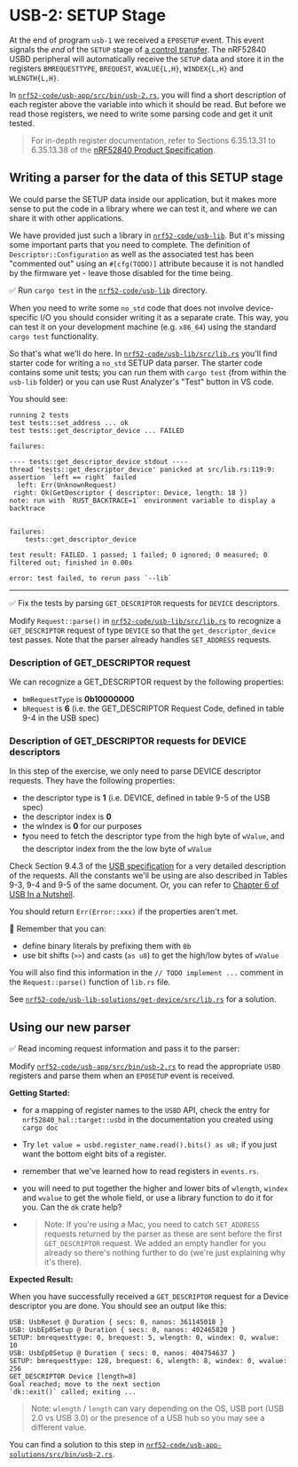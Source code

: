 # USB-2: SETUP Stage

At the end of program `usb-1` we received a `EP0SETUP` event. This event signals the *end* of the `SETUP` stage of [a control transfer](./nrf52-usb-control-transfers.md).  The nRF52840 USBD peripheral will automatically receive the `SETUP` data and store it in the registers `BMREQUESTTYPE`, `BREQUEST`, `WVALUE{L,H}`, `WINDEX{L,H}` and `WLENGTH{L,H}`.

In [`nrf52-code/usb-app/src/bin/usb-2.rs`][usb_2], you will find a short description of each register above the variable into which it should be read. But before we read those registers, we need to write some parsing code and get it unit tested.

> For in-depth register documentation, refer to Sections 6.35.13.31 to 6.35.13.38 of the [nRF52840 Product Specification][nrf product spec].

[nrf product spec]: https://docs.nordicsemi.com/bundle/ps_nrf52840/page/keyfeatures_html5.html

## Writing a parser for the data of this SETUP stage

We could parse the SETUP data inside our application, but it makes more sense to put the code in a library where we can test it, and where we can share it with other applications.

We have provided just such a library in [`nrf52-code/usb-lib`](../../nrf52-code/usb-lib/src/lib.rs). But it's missing some important parts that you need to complete. The definition of `Descriptor::Configuration` as well as the associated test has been "commented out" using an `#[cfg(TODO)]` attribute because it is not handled by the firmware yet - leave those disabled for the time being.

✅ Run `cargo test` in the [`nrf52-code/usb-lib`](../../nrf52-code/usb-lib/src/lib.rs) directory.

When you need to write some `no_std` code that does not involve device-specific I/O you should consider writing it as a separate crate. This way, you can test it on your development machine (e.g. `x86_64`) using the standard `cargo test` functionality.

So that's what we'll do here. In [`nrf52-code/usb-lib/src/lib.rs`](../../nrf52-code/usb-lib/src/lib.rs) you'll find starter code for writing a `no_std` SETUP data parser. The starter code contains some unit tests; you can run them with `cargo test` (from within the `usb-lib` folder) or you can use Rust Analyzer's "Test" button in VS code.

You should see:

```text
running 2 tests
test tests::set_address ... ok
test tests::get_descriptor_device ... FAILED

failures:

---- tests::get_descriptor_device stdout ----
thread 'tests::get_descriptor_device' panicked at src/lib.rs:119:9:
assertion `left == right` failed
  left: Err(UnknownRequest)
 right: Ok(GetDescriptor { descriptor: Device, length: 18 })
note: run with `RUST_BACKTRACE=1` environment variable to display a backtrace


failures:
    tests::get_descriptor_device

test result: FAILED. 1 passed; 1 failed; 0 ignored; 0 measured; 0 filtered out; finished in 0.00s

error: test failed, to rerun pass `--lib`
```

---

✅ Fix the tests by parsing `GET_DESCRIPTOR` requests for `DEVICE` descriptors.

Modify `Request::parse()` in [`nrf52-code/usb-lib/src/lib.rs`](../../nrf52-code/usb-lib/src/lib.rs) to recognize a `GET_DESCRIPTOR` request of type `DEVICE` so that the `get_descriptor_device` test passes. Note that the parser already handles `SET_ADDRESS` requests.

### Description of GET_DESCRIPTOR request

We can recognize a GET_DESCRIPTOR request by the following properties:

- `bmRequestType` is **0b10000000**
- `bRequest` is **6** (i.e. the GET_DESCRIPTOR Request Code, defined in table 9-4 in the USB spec)

### Description of GET_DESCRIPTOR requests for DEVICE descriptors

In this step of the exercise, we only need to parse DEVICE descriptor requests. They have the following properties:

- the descriptor type is **1** (i.e. DEVICE, defined in table 9-5 of the USB spec)
- the descriptor index is **0**
- the wIndex is **0** for our purposes
- ❗️you need to fetch the descriptor type from the high byte of `wValue`, and the descriptor index from the the low byte of `wValue`

Check Section 9.4.3 of the [USB specification] for a very detailed description of the requests. All the constants we'll be using are also described in Tables 9-3, 9-4 and 9-5 of the same document. Or, you can refer to [Chapter 6 of USB In a Nutshell](https://www.beyondlogic.org/usbnutshell/usb6.shtml).

You should return `Err(Error::xxx)` if the properties aren't met.

🔎 Remember that you can:

- define binary literals by prefixing them with `0b`
- use bit shifts (`>>`) and casts (`as u8`) to get the high/low bytes of `wValue`

You will also find this information in the `// TODO implement ...` comment in the `Request::parse()` function of `lib.rs` file.

See [`nrf52-code/usb-lib-solutions/get-device/src/lib.rs`](../../nrf52-code/usb-lib-solutions/get-device/src/lib.rs) for a solution.

## Using our new parser

✅ Read incoming request information and pass it to the parser:

Modify [`nrf52-code/usb-app/src/bin/usb-2.rs`][usb_2] to read the appropriate `USBD` registers and parse them when an `EP0SETUP` event is received.

**Getting Started:**

- for a mapping of register names to the `USBD` API, check the entry for `nrf52840_hal::target::usbd` in the documentation you created using `cargo doc`
- Try `let value = usbd.register_name.read().bits() as u8;` if you just want the bottom eight bits of a register.
- remember that we've learned how to read registers in `events.rs`.
- you will need to put together the higher and lower bits of `wlength`, `windex` and `wvalue` to get the whole field, or use a library function to do it for you. Can the `dk` crate help?

- > Note: If you're using a Mac, you need to catch `SET_ADDRESS` requests returned by the parser as these are sent before the first `GET_DESCRIPTOR` request. We added an empty handler for you already so there's nothing further to do (we're just explaining why it's there).

**Expected Result:**

When you have successfully received a `GET_DESCRIPTOR` request for a Device descriptor you are done. You should see an output like this:

```console
USB: UsbReset @ Duration { secs: 0, nanos: 361145018 }
USB: UsbEp0Setup @ Duration { secs: 0, nanos: 402465820 }
SETUP: bmrequesttype: 0, brequest: 5, wlength: 0, windex: 0, wvalue: 10
USB: UsbEp0Setup @ Duration { secs: 0, nanos: 404754637 }
SETUP: bmrequesttype: 128, brequest: 6, wlength: 8, windex: 0, wvalue: 256
GET_DESCRIPTOR Device [length=8]
Goal reached; move to the next section
`dk::exit()` called; exiting ...
```

> Note: `wlength` / `length` can vary depending on the OS, USB port (USB 2.0 vs USB 3.0) or the presence of a USB hub so you may see a different value.

You can find a solution to this step in [`nrf52-code/usb-app-solutions/src/bin/usb-2.rs`](../../nrf52-code/usb-app-solutions/src/bin/usb-2.rs).

[USB specification]: ./nrf52-usb-usb-specification.md
[usb_2]: ../../nrf52-code/usb-app/src/bin/usb-2.rs
